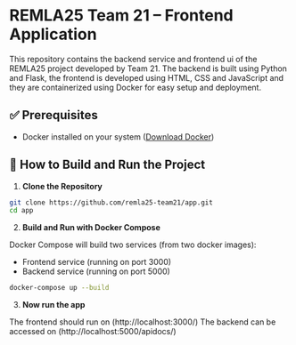 # REMLA25 Team 21 – Frontend Application

This repository contains the backend service and frontend ui of the REMLA25 project developed by Team 21. The backend is built using Python and Flask, the frontend is developed using HTML, CSS and JavaScript and they are containerized using Docker for easy setup and deployment.

## ✅ Prerequisites

- Docker installed on your system ([Download Docker](https://www.docker.com/products/docker-desktop))

## 🚀 How to Build and Run the Project

1. **Clone the Repository**

```bash
git clone https://github.com/remla25-team21/app.git
cd app
```

2. **Build and Run with Docker Compose**

Docker Compose will build two services (from two docker images):
- Frontend service (running on port 3000)
- Backend service (running on port 5000)
``` bash
docker-compose up --build
```

3. **Now run the app**

The frontend should run on (http://localhost:3000/)
The backend can be accessed on (http://localhost:5000/apidocs/)